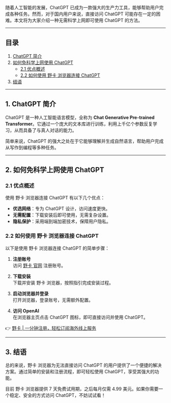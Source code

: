 随着人工智能的发展，ChatGPT 已成为一款强大的生产力工具，能够帮助用户完成各种任务。然而，对于国内用户来说，直接访问 ChatGPT 可能存在一定的困难。本文将为大家介绍一种无需科学上网即可使用 ChatGPT 的方法。

---

## 目录
1. [ChatGPT 简介](#1-chatgpt简介)  
2. [如何免科学上网使用 ChatGPT](#2-如何免科学上网使用-chatgpt)  
   - [2.1 优点概述](#21-优点概述)  
   - [2.2 如何使用 野卡 浏览器连接 ChatGPT](#22-如何使用-wildcard-浏览器连接-chatgpt)  
3. [结语](#3-结语)  

---

## 1. ChatGPT 简介

ChatGPT 是一种人工智能语言模型，全称为 **Chat Generative Pre-trained Transformer**。它通过一个庞大的文本库进行训练，利用上千亿个参数反复学习，从而具备了与真人对话的能力。

简单来说，ChatGPT 的强大之处在于它能够理解并生成自然语言，帮助用户完成从写作到编程等多种任务。

---

## 2. 如何免科学上网使用 ChatGPT

### 2.1 优点概述

使用 野卡 浏览器连接 ChatGPT 有以下几个优点：

- **优选网络**：专为 ChatGPT 设计，访问速度更快。  
- **无需配置**：下载安装后即可使用，无需复杂设置。  
- **隐私保护**：采用端到端加密技术，保障用户隐私。  

### 2.2 如何使用 野卡 浏览器连接 ChatGPT

以下是使用 野卡 浏览器连接 ChatGPT 的简单步骤：

1. **注册账号**  
   访问 [野卡 官网](https://bit.ly/bewildcard) 注册账号。  

2. **下载安装**  
   下载并安装 野卡 浏览器，按照指引完成安装过程。  

3. **启动浏览器并登录**  
   打开浏览器，登录账号，无需额外配置。  

4. **访问 OpenAI**  
   在浏览器主页点击 ChatGPT 图标，即可直接访问并使用 ChatGPT。

👉 [野卡 | 一分钟注册，轻松订阅海外线上服务](https://bit.ly/bewildcard)

---

## 3. 结语

总的来说，野卡 浏览器为无法直接访问 ChatGPT 的用户提供了一个便捷的解决方案。通过简单的安装和注册流程，即可轻松使用 ChatGPT，享受其强大的功能。

目前 野卡 浏览器提供 7 天免费试用期，之后每月仅需 4.99 美元。如果你需要一个稳定、安全的方式访问 ChatGPT，不妨试试看！